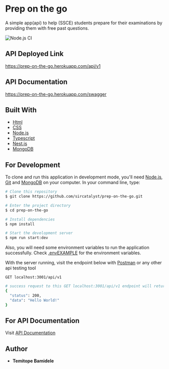 # Prep on the go

A simple app(api) to help (SSCE) students prepare for their examinations by providing them with free past questions.


![Node.js CI](https://github.com/sircatalyst/prep-on-the-go/workflows/Node.js%20CI/badge.svg?branch=master)


## API Deployed Link

https://prep-on-the-go.herokuapp.com/api/v1


## API Documentation

https://prep-on-the-go.herokuapp.com/swagger


## Built With

- [Html]()
- [CSS]()
- [Node.js](https://nodejs.org/)
- [Typescript](https://www.typescriptlang.org/)
- [Nest.js](https://docs.nestjs.com/)
- [MongoDB](https://www.mongodb.com/)


## For Development

To clone and run this application in development mode, you'll need [Node.js](https://nodejs.org/en/download/), [Git](https://git-scm.com) and  [MongoDB](https://www.mongodb.com/) on your computer.
In your command line, type:

```bash
# Clone this repository
$ git clone https://github.com/sircatalyst/prep-on-the-go.git

# Enter the project directory
$ cd prep-on-the-go

# Install dependencies
$ npm install

# Start the development server
$ npm run start:dev
```
Also, you will need some environment variables to run the application successfully. Check [.envEXAMPLE](.envEXAMPLE) for the environment variables.

With the server running, visit the endpoint below with [Postman](https://www.postman.com/) or any other api testing tool

`GET localhost:3001/api/v1`

```bash
# success request to this GET localhost:3001/api/v1 endpoint will return
{
  "status": 200,
  "data": "Hello World!"
}
```

## For API Documentation

Visit [API Documentation](https://prep-on-the-go.herokuapp.com/swagger)


## Author
- **Temitope Bamidele**
